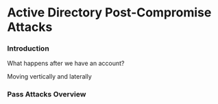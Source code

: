 # Active Directory Post-Compromise Attacks

### Introduction

What happens after we have an account?

Moving vertically and laterally

### Pass Attacks Overview


